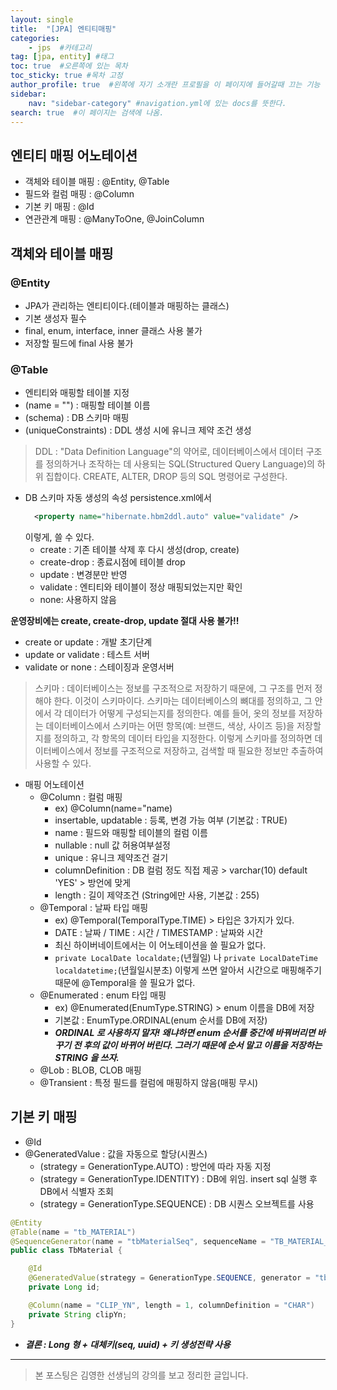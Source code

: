```yaml
---
layout: single
title:  "[JPA] 엔티티매핑"
categories: 
    - jps  #카테고리
tag: [jpa, entity] #태그
toc: true  #오른쪽에 있는 목차
toc_sticky: true #목차 고정
author_profile: true  #왼쪽에 자기 소개란 프로필을 이 페이지에 들어갈때 끄는 기능
sidebar:
    nav: "sidebar-category" #navigation.yml에 있는 docs를 뜻한다.
search: true  #이 페이지는 검색에 나옴.
---
```


## 엔티티 매핑 어노테이션
- 객체와 테이블 매핑 : @Entity, @Table
- 필드와 컬럼 매핑 : @Column
- 기본 키 매핑 : @Id
- 연관관계 매핑 : @ManyToOne, @JoinColumn

## 객체와 테이블 매핑

### @Entity
- JPA가 관리하는 엔티티이다.(테이블과 매핑하는 클래스) 
- 기본 생성자 필수
- final, enum, interface, inner 클래스 사용 불가
- 저장할 필드에 final 사용 불가

### @Table
- 엔티티와 매핑할 테이블 지정
- (name = "") : 매핑할 테이블 이름
- (schema) : DB 스키마 매핑
- (uniqueConstraints) : DDL 생성 시에 유니크 제약 조건 생성

> DDL : "Data Definition Language"의 약어로, 데이터베이스에서 데이터 구조를 정의하거나 조작하는 데 사용되는 SQL(Structured Query Language)의 하위 집합이다. CREATE, ALTER, DROP 등의 SQL 명령어로 구성한다.

- DB 스키마 자동 생성의 속성
  persistence.xml에서 
  ```xml
    <property name="hibernate.hbm2ddl.auto" value="validate" />
  ```
    이렇게, 쓸 수 있다.
    - create : 기존 테이블 삭제 후 다시 생성(drop, create)
    - create-drop : 종료시점에 테이블 drop
    - update : 변경분만 반영
    - validate : 엔티티와 테이블이 정상 매핑되었는지만 확인
    - none: 사용하지 않음

**운영장비에는 create, create-drop, update 절대 사용 불가!!**
- create or update : 개발 초기단계
- update or validate : 테스트 서버
- validate or none : 스테이징과 운영서버

> 스키마 : 데이터베이스는 정보를 구조적으로 저장하기 때문에, 그 구조를 먼저 정해야 한다. 이것이 스키마이다. 스키마는 데이터베이스의 뼈대를 정의하고, 그 안에서 각 데이터가 어떻게 구성되는지를 정의한다. 예를 들어, 옷의 정보를 저장하는 데이터베이스에서 스키마는 어떤 항목(예: 브랜드, 색상, 사이즈 등)을 저장할지를 정의하고, 각 항목의 데이터 타입을 지정한다. 이렇게 스키마를 정의하면 데이터베이스에서 정보를 구조적으로 저장하고, 검색할 때 필요한 정보만 추출하여 사용할 수 있다.

- 매핑 어노테이션
    - @Column : 컬럼 매핑
      - ex) @Column(name="name)
      - insertable, updatable : 등록, 변경 가능 여부 (기본값 : TRUE)
      - name : 필드와 매핑할 테이블의 컬럼 이름
      - nullable : null 값 허용여부설정
      - unique : 유니크 제약조건 걸기
      - columnDefinition : DB 컬럼 정도 직접 제공 > varchar(10) default 'YES' > 방언에 맞게
      - length : 길이 제약조건 (String에만 사용, 기본값 : 255)
    - @Temporal : 날짜 타입 매핑
      - ex) @Temporal(TemporalType.TIME) > 타입은 3가지가 있다.
      - DATE : 날짜 / TIME : 시간 / TIMESTAMP : 날짜와 시간
      - 최신 하이버네이트에서는 이 어노테이션을 쓸 필요가 없다. 
      - `private LocalDate localdate;`(년월일) 나 `private LocalDateTime localdatetime;`(년월일시분초) 이렇게 쓰면 알아서 시간으로 매핑해주기 때문에 @Temporal을 쓸 필요가 없다. 
    - @Enumerated : enum 타입 매핑
      - ex) @Enumerated(EnumType.STRING) > enum 이름을 DB에 저장
      - 기본값 : EnumType.ORDINAL(enum 순서를 DB에 저장)
      - ***ORDINAL 로 사용하지 말자! 왜냐하면 enum 순서를 중간에 바꿔버리면 바꾸기 전 후의 값이 바뀌어 버린다. 그러기 때문에 순서 말고 이름을 저장하는 STRING 을 쓰자.***
    - @Lob : BLOB, CLOB 매핑
    - @Transient : 특정 필드를 컬럼에 매핑하지 않음(매핑 무시)

## 기본 키 매핑

- @Id 
- @GeneratedValue : 값을 자동으로 할당(시퀀스)
  - (strategy = GenerationType.AUTO) : 방언에 따라 자동 지정
  - (strategy = GenerationType.IDENTITY) : DB에 위임. insert sql 실행 후 DB에서 식별자 조회
  - (strategy = GenerationType.SEQUENCE) : DB 시퀀스 오브젝트를 사용

```java
@Entity
@Table(name = "tb_MATERIAL")
@SequenceGenerator(name = "tbMaterialSeq", sequenceName = "TB_MATERIAL_SEQ", allocationSize = 1)
public class TbMaterial {

    @Id
    @GeneratedValue(strategy = GenerationType.SEQUENCE, generator = "tbMaterialSeq")
    private Long id;

    @Column(name = "CLIP_YN", length = 1, columnDefinition = "CHAR")
    private String clipYn;
}
```

- ***결론 : Long 형 + 대체키(seq, uuid) + 키 생성전략 사용***

----




> 본 포스팅은 김영한 선생님의 강의를 보고 정리한 글입니다.